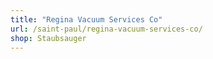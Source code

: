 ```yaml
---
title: "Regina Vacuum Services Co"
url: /saint-paul/regina-vacuum-services-co/
shop: Staubsauger
---
```

